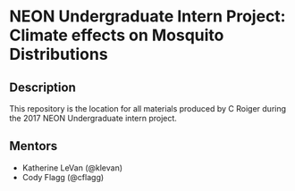 # NEON Undergraduate Intern Project: Climate effects on Mosquito Distributions

## Description
This repository is the location for all materials produced by C 
Roiger during the 2017 NEON Undergraduate intern project. 

## Mentors
* Katherine LeVan (@klevan)
* Cody Flagg (@cflagg)